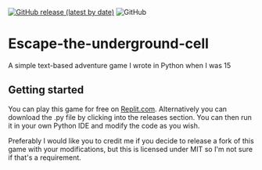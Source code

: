 [![GitHub release (latest by date)](https://img.shields.io/github/v/release/ninjasmosa/Escape-the-underground-cell)](https://github.com/ninjasmosa/Escape-the-underground-cell) ![GitHub](https://img.shields.io/github/license/ninjasmosa/Escape-the-underground-cell)
# Escape-the-underground-cell
A simple text-based adventure game I wrote in Python when I was 15

## Getting started
You can play this game for free on [Replit.com](https://replit.com/@ninjasmosa/Escape-the-underground-cell?v=1). Alternatively you can download the .py file by clicking into the releases section. You can then run it in your own Python IDE and modify the code as you wish.


Preferably I would like you to credit me if you decide to release a fork of this game with your modifications, but this is licensed under MIT so I'm not sure if that's a requirement.
